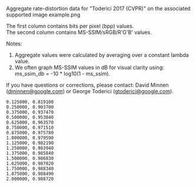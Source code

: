 
Aggregate rate-distortion data for "Toderici 2017 (CVPR)" on the associated supported image example.png

The first column contains bits per pixel (bpp) values.<br>
The second column contains MS-SSIM/sRGB/R'G'B' values.

Notes:
  1. Aggregate values were calculated by averaging over a constant
    lambda value.
  2. We often graph MS-SSIM values in dB for visual clarity using:
     ms_ssim_db = -10 * log10(1 - ms_ssim).

 If you have questions or corrections, please contact:
  David Minnen (dminnen@google.com) or George Toderici (gtoderici@google.com).

`0.125000, 0.819100`<br>
`0.250000, 0.903700`<br>
`0.375000, 0.937470`<br>
`0.500000, 0.953840`<br>
`0.625000, 0.963570`<br>
`0.750000, 0.971510`<br>
`0.875000, 0.975780`<br>
`1.000000, 0.979590`<br>
`1.125000, 0.982190`<br>
`1.250000, 0.983940`<br>
`1.375000, 0.985840`<br>
`1.500000, 0.986830`<br>
`1.625000, 0.987820`<br>
`1.750000, 0.988340`<br>
`1.875000, 0.988490`<br>
`2.000000, 0.988720`<br>
